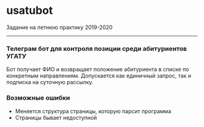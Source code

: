 # usatubot

Задание на летнюю практику 2019-2020

--------
### Телеграм бот для контроля позиции среди абитуриентов УГАТУ
Бот получает ФИО и возвращает положение абитуриента в списке по конкретным направлениям.
Допускается как единичный запрос, так и подписка на суточную рассылку.

### Возможные ошибки
- Меняется структура страницы, которую парсит программа
- Страницы бывает недоступной
 
